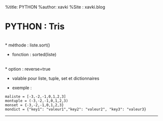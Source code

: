 %title: PYTHON
%author: xavki
%Site : xavki.blog


# PYTHON : Tris

<br>
* méthode : liste.sort()

* fonction : sorted(liste)

<br>
* option : reverse=true

* valable pour liste, tuple, set et dictionnaires

* exemple :

```
maliste = [-3,-2,-1,0,1,2,3]
montuple = (-3,-2,-1,0,1,2,3)
monset = {-3,-2,-1,0,1,2,3}
mondict = {"key1": "valeur1","key2": "valeur2", "key3": "valeur3}
```

------------------------------------------------------------------


